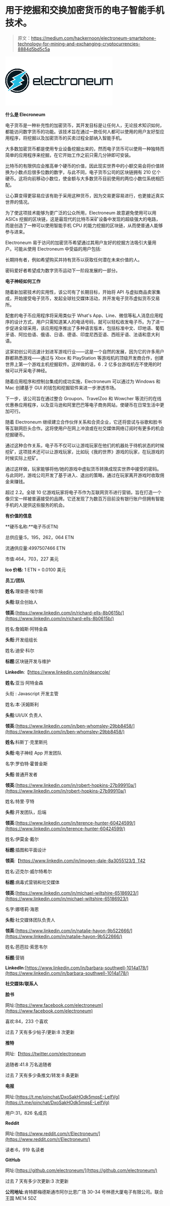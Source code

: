 # 用于挖掘和交换加密货币的电子智能手机技术。

> 原文：<https://medium.com/hackernoon/electroneum-smartphone-technology-for-mining-and-exchanging-cryptocurrencies-8884d5bd5c5a>

![](img/5bbdb8f1b29eb779ff67aaf5e4f98a20.png)

**什么是 Elecroneum**

电子货币是一种补充性的加密货币，其开发目标是让任何人，无论技术知识如何，都能访问数字货币的功能。该技术旨在通过一款任何人都可以使用的用户友好型应用程序，将挖掘以及加密货币的买卖过程全部纳入智能手机。

大多数加密货币都是使用专业设备挖掘出来的，然而电子货币可以使用一种独特而简单的应用程序来挖掘，在它开始工作之前只需几分钟即可安装。

比特币的有限供应会推高单个硬币的价值，因此现实世界中的小额交易会将价值转换为小数点后很多位数的数字，与此不同，电子货币公司的区块链拥有 210 亿个硬币。这将向前移动小数位，使金额与大多数货币目前使用的两位小数位系统相匹配。

让心算变得更容易应该有助于采用这种货币，因为交易更容易进行，也更接近真实世界的情况。

为了使这项技术能够为更广泛的公众所用，Electroneum 故意避免使用可以用 ASICs 挖掘的区块链，这是最现代的比特币采矿设备中发现的超级强大的电路，而是创造了一种可以使用智能手机 CPU 的能力挖掘的区块链，从而使普通人能够参与进来。

Electroneum 易于访问的加密货币希望通过其用户友好的挖掘方法吸引大量用户。可能从使用 Electroneum 中受益的用户包括:

长期持有者，例如希望购买并持有货币以获取任何潜在未来价值的人。

密码爱好者希望成为数字货币运动下一阶段发展的一部分。

**电子神经如何工作**

随着新加密技术的实用性，该公司有了长期目标，开始将 API 与虚拟商品卖家集成，开始接受电子货币，发起全球社交媒体活动，并开发电子货币虚拟货币交易所。

配套的电子币应用程序将采用类似于 What's App、Line、微信等私人消息应用程序的设计方式，用户只需知道某人的电话号码，就可以轻松收发电子币。为了进一步促进全球采用，该应用程序推出了多种语言版本，包括标准中文、印地语、葡萄牙语、阿拉伯语、俄语、日语、德语、印度尼西亚语、西班牙语、法语和意大利语。

这家初创公司迅速计划进军游戏行业——这是一个自然的发展，因为它的许多用户群都熟悉游戏——通过与 Xbox 和 PlayStation 等游戏机的顶级开发商合作，创建世界上第一个游戏主机挖掘软件。这样做的话，6 . 2 亿多台游戏机在不使用的时候可以开采电子神经。

随着应用程序和控制台集成的成功实施，Electroneum 可以通过为 Windows 和 Mac 创建基于 GUI 的钱包和挖掘软件来进一步渗透市场。

下一步，该公司旨在通过整合 Groupon、TravelZoo 和 Wowcher 等流行的在线优惠券应用程序，以及亚马逊和阿里巴巴等电子商务网站，使硬币在日常生活中更加可行。

随着 Electroneum 继续建立合作伙伴关系和合资企业，它还将尝试与谷歌和脸书等互联网巨头合作。这将使用户在网上冲浪或在社交媒体网络订阅时有更多的机会挖掘硬币。

通过这种合作关系，电子币不仅可以让游戏玩家在他们的机器处于待机状态的时候挖矿，这项技术还可以让游戏玩家，比如玩《我的世界》游戏的玩家，在玩游戏的时候实际上挖矿。

通过这样做，玩家能够将他/她的游戏中虚拟货币转换成现实世界中接受的密码。与此同时，游戏公司开发了基于进入、退出的策略，通过在玩家离开游戏时收取佣金来赚钱。

超过 2.2。全球 10 亿游戏玩家将电子币作为互联网货币进行营销，旨在打造一个像贝宝一样被普遍接受的品牌。它还发现了为数百万目前没有银行账户但拥有智能手机的人提供这些服务的机会。

**有价值的信息**

**硬币名称:**电子币(ETN)

总供应量:5，195，262，064 ETN

流通供应量:4997507466 ETN

市值:464，703，227 美元

**Ico 价格:** 1 ETN = 0.0100 美元

**员工/团队**

**姓名**:理查德·埃尔斯

**头衔**:联合创始人

**领英**:[https://www.linkedin.com/in/richard-ells-8b0615b/](https://www.linkedin.com/in/richard-ells-8b0615b/)

姓名:詹姆斯·阿特金森

**头衔**:开发组组长

姓名:迪安·科尔

**标题**:区块链开发与维护

**LinkedIn**:【https://www.linkedin.com/in/deancole/ 

**姓名**:亚当·阿特金森

头衔 : Javascript 开发主管

姓名:本·沃姆斯利

**头衔**:UI/UX 负责人

**领英**:[https://www.linkedin.com/in/ben-whomsley-29bb8458/](https://www.linkedin.com/in/ben-whomsley-29bb8458/)

**姓名**:科斯丁·克里斯托

**头衔**:电子神经 App 开发团队

名字:罗伯特·霍普金斯

**头衔**:普通开发者

**领英**:[https://www.linkedin.com/in/robert-hopkins-27b99910a/](https://www.linkedin.com/in/robert-hopkins-27b99910a/)

姓名:特里·亨特

**头衔**:开发团队，后端

**领英**:[https://www.linkedin.com/in/terence-hunter-60424599/](https://www.linkedin.com/in/terence-hunter-60424599/)

姓名:伊莫金·戴尔

**标题**:插图和平面设计

**领英**:【https://www.linkedin.com/in/imogen-dale-8a3055123/】T42

姓名:迈克尔·威尔特希尔

**标题**:病毒式营销和社交媒体

**领英**:[https://www.linkedin.com/in/michael-wiltshire-65186923/](https://www.linkedin.com/in/michael-wiltshire-65186923/)

名字:娜塔莉·海恩

**头衔**:社交媒体团队负责人

**领英**:[https://www.linkedin.com/in/natalie-hayon-9b522666/](https://www.linkedin.com/in/natalie-hayon-9b522666/)

姓名:芭芭拉·索思韦尔

**标题**:营销

**LinkedIn**:[https://www.linkedin.com/in/barbara-southwell-1014a178/](https://www.linkedin.com/in/barbara-southwell-1014a178/)

**社交媒体/联系人**

**脸书**

网址:[https://www.facebook.com/electroneum](https://www.facebook.com/electroneum)

喜欢:84，233 个喜欢

过去 7 天有多少帖子/更新:8 次更新

**推特**

网址:【https://twitter.com/electroneum 

追随者:41.8 万名追随者

过去 7 天有多少条推文/转发:8 条更新

**电报**

网址:[https://t.me/joinchat/DxoSakHOdk5mqsE-LelfVg](https://t.me/joinchat/DxoSakHOdk5mqsE-LelfVg)

用户:31，826 名成员

**Reddit**

网址:[https://www.reddit.com/r/Electroneum/](https://www.reddit.com/r/Electroneum/)

读者:6，919 名读者

**GitHub**

网址:[https://github.com/electroneum/](https://github.com/electroneum/)

过去 7 天有多少次更新:3 次更新

**公司地址**:肯特郡梅德斯通市阿尔比恩广场 30-34 号林德大厦电子有限公司。联合王国 ME14 5DZ